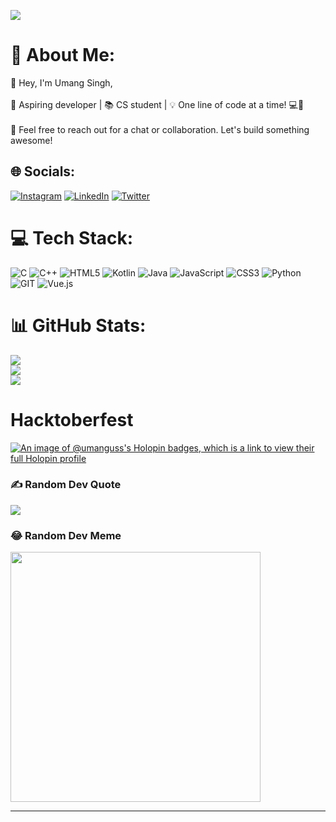 [![](https://visitcount.itsvg.in/api?id=umanguss&icon=0&color=0)](https://visitcount.itsvg.in)
# 💫 About Me:
👋 Hey, I'm Umang Singh,<br><br>🚀 Aspiring developer | 📚 CS student | 💡 One line of code at a time! 💻🌟<br><br>📧 Feel free to reach out for a chat or collaboration. Let's build something awesome!


## 🌐 Socials:
[![Instagram](https://img.shields.io/badge/Instagram-%23E4405F.svg?logo=Instagram&logoColor=white)](https://instagram.com/https://www.instagram.com/umang_uss/) [![LinkedIn](https://img.shields.io/badge/LinkedIn-%230077B5.svg?logo=linkedin&logoColor=white)](https://linkedin.com/in/https://www.linkedin.com/in/umang-singh) [![Twitter](https://img.shields.io/badge/Twitter-%231DA1F2.svg?logo=Twitter&logoColor=white)](https://twitter.com/https://twitter.com/Umang_uss) 

# 💻 Tech Stack:
![C](https://img.shields.io/badge/c-%2300599C.svg?style=for-the-badge&logo=c&logoColor=white) ![C++](https://img.shields.io/badge/c++-%2300599C.svg?style=for-the-badge&logo=c%2B%2B&logoColor=white) ![HTML5](https://img.shields.io/badge/html5-%23E34F26.svg?style=for-the-badge&logo=html5&logoColor=white) ![Kotlin](https://img.shields.io/badge/kotlin-%237F52FF.svg?style=for-the-badge&logo=kotlin&logoColor=white) ![Java](https://img.shields.io/badge/java-%23ED8B00.svg?style=for-the-badge&logo=openjdk&logoColor=white) ![JavaScript](https://img.shields.io/badge/javascript-%23323330.svg?style=for-the-badge&logo=javascript&logoColor=%23F7DF1E) ![CSS3](https://img.shields.io/badge/css3-%231572B6.svg?style=for-the-badge&logo=css3&logoColor=white) ![Python](https://img.shields.io/badge/python-3670A0?style=for-the-badge&logo=python&logoColor=ffdd54) ![GIT](https://img.shields.io/badge/Git-fc6d26?style=for-the-badge&logo=git&logoColor=white) ![Vue.js](https://img.shields.io/badge/vue.js-%2335495e.svg?style=for-the-badge&logo=vuedotjs&logoColor=%234FC08D)
# 📊 GitHub Stats:
![](https://github-readme-stats.vercel.app/api?username=umanguss&theme=gotham&hide_border=true&include_all_commits=true&count_private=true)<br/>
![](https://github-readme-streak-stats.herokuapp.com/?user=umanguss&theme=gotham&hide_border=true)<br/>
![](https://github-readme-stats.vercel.app/api/top-langs/?username=umanguss&theme=gotham&hide_border=true&include_all_commits=true&count_private=true&layout=compact)

# Hacktoberfest

[![An image of @umanguss's Holopin badges, which is a link to view their full Holopin profile](https://holopin.me/umanguss)](https://holopin.io/@umanguss)

### ✍️ Random Dev Quote
![](https://quotes-github-readme.vercel.app/api?type=horizontal&theme=radical)

### 😂 Random Dev Meme
<img src='https://randommeme-five.vercel.app/' style="height: 400px;"/>

---
